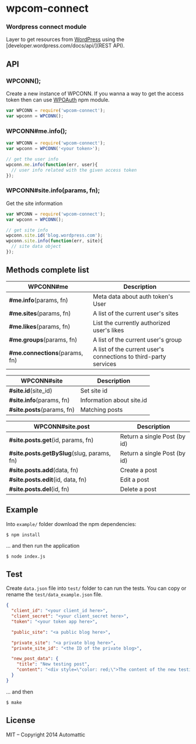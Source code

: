 # wpcom-connect

### Wordpress connect module ###

  Layer to get resources from [WordPress](http://www.wordpress.com) using the [developer.wordpress.com/docs/api/](REST API).

## API

### WPCONN(<token>);

Create a new instance of WPCONN. If you wanna a way to get the access token
then can use [WPOAuth](https://github.com/cloudup/wp-oauth) npm module.

```js
var WPCONN = require('wpcom-connect');
var wpconn = WPCONN();
```

### WPCONN#me.info();

```js
var WPCONN = require('wpcom-connect');
var wpconn = WPCONN('<your token>');

// get the user info
wpconn.me.info(function(err, user){
  // user info related with the given access token
});
```

### WPCONN#site.info(params, fn);

Get the site information

```js
var WPCONN = require('wpcom-connect');
var wpconn = WPCONN();

// get site info
wpconn.site.id('blog.wordpress.com');
wpconn.site.info(function(err, site){
  // site data object
});
```

## Methods complete list

| WPCONN#me                         | Description                                |
| --------------------------------- | ------------------------------------------ |
| **#me.info**(params, fn)    | Meta data about auth token's User          |
| **#me.sites**(params, fn)   | A list of the current user's sites         |
| **#me.likes**(params, fn)   | List the currently authorized user's likes |
| **#me.groups**(params, fn)  | A list of the current user's group         |
| **#me.connections**(params, fn)  | A list of the current user's connections to third-party services |

| WPCONN#site                       | Description                          |
| --------------------------------- | ------------------------------------ |
| **#site.id**(site_id)             | Set site id                          |
| **#site.info**(params, fn)        | Information about site.id            |
| **#site.posts**(params, fn)       | Matching posts                       |

| WPCONN#site.post                             | Description                     |
| -------------------------------------------- | ------------------------------- |
| **#site.posts.get**(id, params, fn)          | Return a single Post (by id)    |
| **#site.posts.getBySlug**(slug, params, fn)  | Return a single Post (by id)    |
| **#site.posts.add**(data, fn)                | Create a post                   |
| **#site.posts.edit**(id, data, fn)           | Edit a post                     |
| **#site.posts.del**(id, fn)                  | Delete a post                   |

## Example

Into `example/` folder download the npm dependencies:

```cli
$ npm install
```

... and then run the application

```cli
$ node index.js
```

## Test

Create `data.json` file into `test/` folder to can run the tests. You can copy
or rename the `test/data_example.json` file.

```json
{
  "client_id": "<your client_id here>",
  "client_secret": "<your client_secret here>",
  "token": "<your token app here>",

  "public_site": "<a public blog here>",

  "private_site": "<a private blog here>",
  "private_site_id": "<the ID of the private blog>",

  "new_post_data": {
    "title": "New testing post",
    "content": "<div style=\"color: red;\">The content of the new testing post</div>"
  }
}
```

... and then

```cli
$ make
```

## License

MIT – Copyright 2014 Automattic
